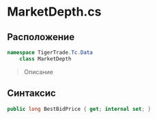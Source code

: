 
# MarketDepth.cs
## Расположение
```csharp
namespace TigerTrade.Tc.Data  
    class MarketDepth
```

> Описание

## Синтаксис
```csharp
public long BestBidPrice { get; internal set; }
```
